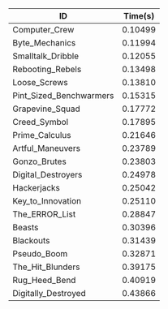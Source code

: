|ID|Time(s)|
|-|-|
|Computer_Crew|0.10499|
|Byte_Mechanics|0.11994|
|Smalltalk_Dribble|0.12055|
|Rebooting_Rebels|0.13498|
|Loose_Screws|0.13810|
|Pint_Sized_Benchwarmers|0.15315|
|Grapevine_Squad|0.17772|
|Creed_Symbol|0.17895|
|Prime_Calculus|0.21646|
|Artful_Maneuvers|0.23789|
|Gonzo_Brutes|0.23803|
|Digital_Destroyers|0.24978|
|Hackerjacks|0.25042|
|Key_to_Innovation|0.25110|
|The_ERROR_List|0.28847|
|Beasts|0.30396|
|Blackouts|0.31439|
|Pseudo_Boom|0.32871|
|The_Hit_Blunders|0.39175|
|Rug_Heed_Bend|0.40919|
|Digitally_Destroyed|0.43866|

